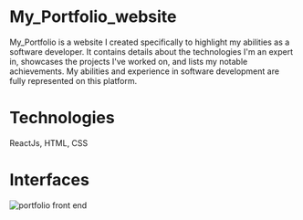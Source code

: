 # My_Portfolio_website
My_Portfolio is a website I created specifically to highlight my abilities as a software developer. It contains details about the technologies I'm an expert in, showcases the projects I've worked on, and lists my notable achievements. My abilities and experience in software development are fully represented on this platform.

# Technologies
ReactJs, HTML, CSS

# Interfaces
![portfolio front end](https://github.com/BLPSankalpana/My_Portfolio/assets/88890398/53c7add3-1b7e-4ee0-803c-53986a5b7c49)
